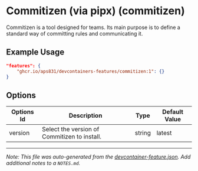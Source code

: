 
# Commitizen (via pipx) (commitizen)

Commitizen is a tool designed for teams. Its main purpose is to define a standard way of committing rules and communicating it.

## Example Usage

```json
"features": {
    "ghcr.io/aps831/devcontainers-features/commitizen:1": {}
}
```

## Options

| Options Id | Description | Type | Default Value |
|-----|-----|-----|-----|
| version | Select the version of Commitizen to install. | string | latest |



---

_Note: This file was auto-generated from the [devcontainer-feature.json](devcontainer-feature.json).  Add additional notes to a `NOTES.md`._

